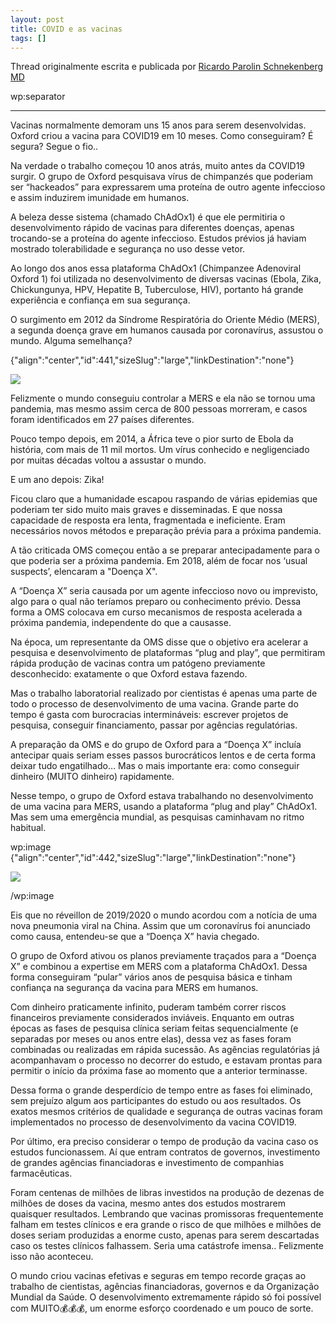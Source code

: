 ```yaml
---
layout: post
title: COVID e as vacinas
tags: []
---
```


Thread originalmente escrita e publicada por 
[Ricardo Parolin Schnekenberg MD](https://threadreaderapp.com/user/parolin_ricardo)




wp:separator

****







Vacinas normalmente demoram uns 15 anos para serem desenvolvidas. Oxford criou a vacina para COVID19 em 10 meses. Como conseguiram? É segura? Segue o fio..






Na verdade o trabalho começou 10 anos atrás, muito antes da COVID19 surgir. O grupo de Oxford pesquisava vírus de chimpanzés que poderiam ser “hackeados” para expressarem uma proteína de outro agente infeccioso e assim induzirem imunidade em humanos.






A beleza desse sistema (chamado ChAdOx1) é que ele permitiria o desenvolvimento rápido de vacinas para diferentes doenças, apenas trocando-se a proteína do agente infeccioso. Estudos prévios já haviam mostrado tolerabilidade e segurança no uso desse vetor.






Ao longo dos anos essa plataforma ChAdOx1 (Chimpanzee Adenoviral Oxford 1) foi utilizada no desenvolvimento de diversas vacinas (Ebola, Zika, Chickungunya, HPV, Hepatite B, Tuberculose, HIV), portanto há grande experiência e confiança em sua segurança.






O surgimento em 2012 da Síndrome Respiratória do Oriente Médio (MERS), a segunda doença grave em humanos causada por coronavírus, assustou o mundo. Alguma semelhança?




{"align":"center","id":441,"sizeSlug":"large","linkDestination":"none"}

![](https://spammor.files.wordpress.com/2020/11/enhuyshwmaepbcq.png?w=754)











Felizmente o mundo conseguiu controlar a MERS e ela não se tornou uma pandemia, mas mesmo assim cerca de 800 pessoas morreram, e casos foram identificados em 27 países diferentes.






Pouco tempo depois, em 2014, a África teve o pior surto de Ebola da história, com mais de 11 mil mortos. Um vírus conhecido e negligenciado por muitas décadas voltou a assustar o mundo.






E um ano depois: Zika!






Ficou claro que a humanidade escapou raspando de várias epidemias que poderiam ter sido muito mais graves e disseminadas. E que nossa capacidade de resposta era lenta, fragmentada e ineficiente. Eram necessários novos métodos e preparação prévia para a próxima pandemia.






A tão criticada OMS começou então a se preparar antecipadamente para o que poderia ser a próxima pandemia. Em 2018, além de focar nos ‘usual suspects’, elencaram a "Doença X".






A “Doença X” seria causada por um agente infeccioso novo ou imprevisto, algo para o qual não teríamos preparo ou conhecimento prévio. Dessa forma a OMS colocava em curso mecanismos de resposta acelerada a próxima pandemia, independente do que a causasse.






Na época, um representante da OMS disse que o objetivo era acelerar a pesquisa e desenvolvimento de plataformas “plug and play”, que permitiram rápida produção de vacinas contra um patógeno previamente desconhecido: exatamente o que Oxford estava fazendo.






Mas o trabalho laboratorial realizado por cientistas é apenas uma parte de todo o processo de desenvolvimento de uma vacina. Grande parte do tempo é gasta com burocracias intermináveis: escrever projetos de pesquisa, conseguir financiamento, passar por agências regulatórias.






A preparação da OMS e do grupo de Oxford para a “Doença X” incluía antecipar quais seriam esses passos burocráticos lentos e de certa forma deixar tudo engatilhado… Mas o mais importante era: como conseguir dinheiro (MUITO dinheiro) rapidamente.






Nesse tempo, o grupo de Oxford estava trabalhando no desenvolvimento de uma vacina para MERS, usando a plataforma “plug and play” ChAdOx1. Mas sem uma emergência mundial, as pesquisas caminhavam no ritmo habitual.




wp:image {"align":"center","id":442,"sizeSlug":"large","linkDestination":"none"}

![](https://spammor.files.wordpress.com/2020/11/enh72npxcae4qpl.jpg?w=1024)

/wp:image











Eis que no réveillon de 2019/2020 o mundo acordou com a notícia de uma nova pneumonia viral na China. Assim que um coronavírus foi anunciado como causa, entendeu-se que a “Doença X” havia chegado.






O grupo de Oxford ativou os planos previamente traçados para a “Doença X” e combinou a expertise em MERS com a plataforma ChAdOx1. Dessa forma conseguiram “pular” vários anos de pesquisa básica e tinham confiança na segurança da vacina para MERS em humanos.






Com dinheiro praticamente infinito, puderam também correr riscos financeiros previamente considerados inviáveis. Enquanto em outras épocas as fases de pesquisa clínica seriam feitas sequencialmente (e separadas por meses ou anos entre elas), dessa vez as fases foram combinadas ou realizadas em rápida sucessão. As agências regulatórias já acompanhavam o processo no decorrer do estudo, e estavam prontas para permitir o início da próxima fase ao momento que a anterior terminasse.






Dessa forma o grande desperdício de tempo entre as fases foi eliminado, sem prejuízo algum aos participantes do estudo ou aos resultados. Os exatos mesmos critérios de qualidade e segurança de outras vacinas foram implementados no processo de desenvolvimento da vacina COVID19.






Por último, era preciso considerar o tempo de produção da vacina caso os estudos funcionassem. Aí que entram contratos de governos, investimento de grandes agências financiadoras e investimento de companhias farmacêuticas.






Foram centenas de milhões de libras investidos na produção de dezenas de milhões de doses da vacina, mesmo antes dos estudos mostrarem quaisquer resultados. Lembrando que vacinas promissoras frequentemente falham em testes clínicos e era grande o risco de que milhões e milhões de doses seriam produzidas a enorme custo, apenas para serem descartadas caso os testes clínicos falhassem. Seria uma catástrofe imensa.. Felizmente isso não aconteceu.






O mundo criou vacinas efetivas e seguras em tempo recorde graças ao trabalho de cientistas, agências financiadoras, governos e da Organização Mundial da Saúde. O desenvolvimento extremamente rápido só foi possível com MUITO💰💰💰, um enorme esforço coordenado e um pouco de sorte.


